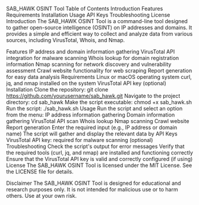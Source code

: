 SAB_HAWK OSINT Tool
Table of Contents
Introduction
Features
Requirements
Installation
Usage
API Keys
Troubleshooting
License
Introduction
The SAB_HAWK OSINT Tool is a command-line tool designed to gather open-source intelligence (OSINT) on IP addresses and domains. It provides a simple and efficient way to collect and analyze data from various sources, including VirusTotal, Whois, and Nmap.

Features
IP address and domain information gathering
VirusTotal API integration for malware scanning
Whois lookup for domain registration information
Nmap scanning for network discovery and vulnerability assessment
Crawl website functionality for web scraping
Report generation for easy data analysis
Requirements
Linux or macOS operating system
curl, jq, and nmap installed on the system
VirusTotal API key (optional)
Installation
Clone the repository: git clone https://github.com/yourusername/sab_hawk.git
Navigate to the project directory: cd sab_hawk
Make the script executable: chmod +x sab_hawk.sh
Run the script: ./sab_hawk.sh
Usage
Run the script and select an option from the menu:
IP address information gathering
Domain information gathering
VirusTotal API scan
Whois lookup
Nmap scanning
Crawl website
Report generation
Enter the required input (e.g., IP address or domain name)
The script will gather and display the relevant data by
API Keys
VirusTotal API key: required for malware scanning (optional)
Troubleshooting
Check the script's output for error messages
Verify that the required tools (curl, jq, and nmap) are installed and functioning correctly
Ensure that the VirusTotal API key is valid and correctly configured (if using)
License
The SAB_HAWK OSINT Tool is licensed under the MIT License. See the LICENSE file for details.

Disclaimer
The SAB_HAWK OSINT Tool is designed for educational and research purposes only. It is not intended for malicious use or to harm others. Use at your own risk.
